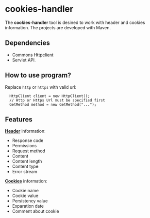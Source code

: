 # cookies-handler

The **cookies-handler** tool is desined to work with header and cookies information. The projects are developed with Maven.

## Dependencies

- Commons Httpclient
- Servlet API.

## How to use program?

Replace `http` or `https` with valid url:

      HttpClient client = new HttpClient();
      // Http or Https Url must be specified first
      GetMethod method = new GetMethod("...");

## Features

[**Header**](http://docs.oracle.com/javase/7/docs/api/java/net/HttpURLConnection.html) information:

- Response code
- Permissions
- Request method
- Content
- Content length
- Content type
- Error stream

[**Cookies**](https://hc.apache.org/httpclient-3.x/apidocs/org/apache/commons/httpclient/Cookie.html) information:

- Cookie name
- Cookie value
- Persistency value
- Exparation date
- Comment about cookie
